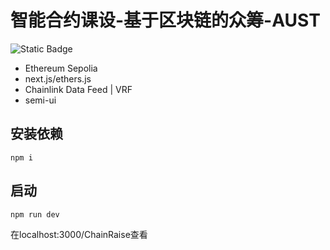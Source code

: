 # 智能合约课设-基于区块链的众筹-AUST
![Static Badge](https://img.shields.io/badge/license-GPL3.0-blue)

* Ethereum Sepolia
* next.js/ethers.js
* Chainlink Data Feed | VRF
* semi-ui

## 安装依赖
```
npm i
```
## 启动
```
npm run dev
```
在localhost:3000/ChainRaise查看

